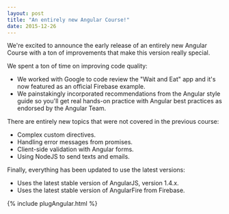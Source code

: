 ```yaml
---
layout: post
title: "An entirely new Angular Course!"
date: 2015-12-26
---
```


We're excited to announce the early release of an entirely new Angular Course with a ton of improvements that make this version really special.

We spent a ton of time on improving code quality:

* We worked with Google to code review the "Wait and Eat" app and it's now featured as an official Firebase example.
* We painstakingly incorporated recommendations from the Angular style guide so you'll get real hands-on practice with Angular best practices as endorsed by the Angular Team.

There are entirely new topics that were not covered in the previous course:

* Complex custom directives.
* Handling error messages from promises.
* Client-side validation with Angular forms.
* Using NodeJS to send texts and emails.

Finally, everything has been updated to use the latest versions:

* Uses the latest stable version of AngularJS, version 1.4.x.
* Uses the latest stable version of AngularFire from Firebase.

{% include plugAngular.html %}